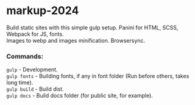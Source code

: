# markup-2024

Build static sites with this simple gulp setup. Panini for HTML, SCSS, Webpack for JS, fonts.  
Images to webp and images minification. Browsersync.

### Commands:  
```gulp``` - Development.  
```gulp fonts``` - Building fonts, if any in font folder (Run before others, takes long time).  
```gulp build``` - Build dist.  
```gulp docs``` - Build docs folder (for public site, for example).  

